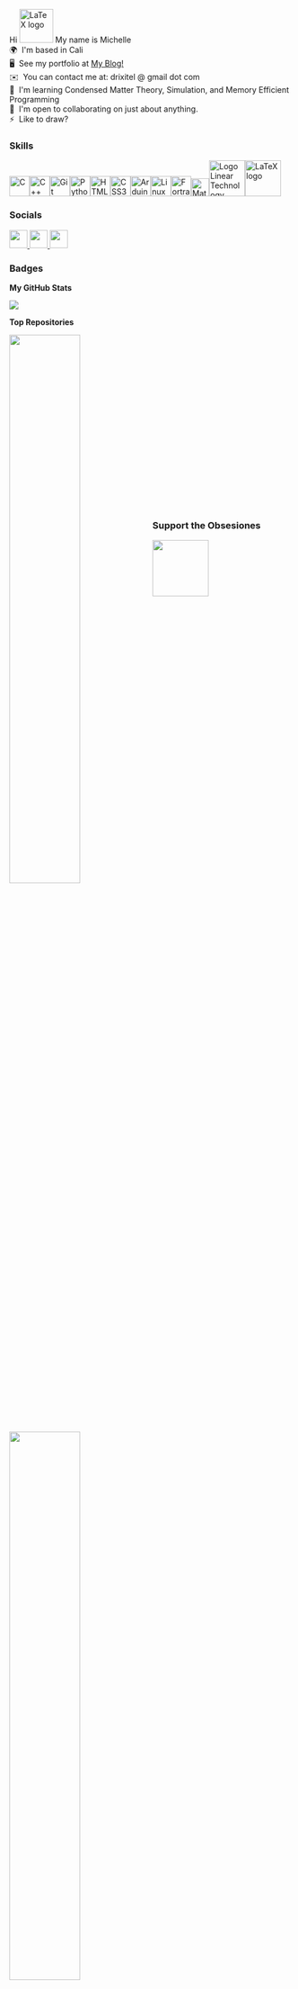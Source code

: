 Hi <img width="60" alt="LaTeX logo" src="https://www.svgrepo.com/show/530309/bird.svg"> My name is Michelle \
🌍  I'm based in Cali \
🖥️  See my portfolio at [My Blog!](http://www.michelle-pichardo.com/)\
✉️  You can contact me at: drixitel @ gmail dot com\
🧠  I'm learning Condensed Matter Theory, Simulation, and Memory Efficient Programming\
🤝  I'm open to collaborating on just about anything.\
⚡  Like to draw?

### Skills


<p align="left">
<a href="https://docs.microsoft.com/en-us/cpp/?view=msvc-170" target="_blank" rel="noreferrer"><img src="https://raw.githubusercontent.com/danielcranney/readme-generator/main/public/icons/skills/c-colored.svg" width="36" height="36" alt="C" /></a><a href="https://docs.microsoft.com/en-us/cpp/?view=msvc-170" target="_blank" rel="noreferrer"><img src="https://raw.githubusercontent.com/danielcranney/readme-generator/main/public/icons/skills/cplusplus-colored.svg" width="36" height="36" alt="C++" /></a><a href="https://git-scm.com/" target="_blank" rel="noreferrer"><img src="https://raw.githubusercontent.com/danielcranney/readme-generator/main/public/icons/skills/git-colored.svg" width="36" height="36" alt="Git" /></a><a href="https://www.python.org/" target="_blank" rel="noreferrer"><img src="https://raw.githubusercontent.com/danielcranney/readme-generator/main/public/icons/skills/python-colored.svg" width="36" height="36" alt="Python" /></a><a href="https://developer.mozilla.org/en-US/docs/Glossary/HTML5" target="_blank" rel="noreferrer"><img src="https://raw.githubusercontent.com/danielcranney/readme-generator/main/public/icons/skills/html5-colored.svg" width="36" height="36" alt="HTML5" /></a><a href="https://www.w3.org/TR/CSS/#css" target="_blank" rel="noreferrer"><img src="https://raw.githubusercontent.com/danielcranney/readme-generator/main/public/icons/skills/css3-colored.svg" width="36" height="36" alt="CSS3" /></a><a href="https://store.arduino.cc/?gclid=Cj0KCQjw2eilBhCCARIsAG0Pf8uueBifykWcsSS4LPESeGQfxGVKJYnzV7bz471XfknQJy_1VINVWM8aAkLtEALw_wcB" target="_blank" rel="noreferrer"><img src="https://raw.githubusercontent.com/danielcranney/readme-generator/main/public/icons/skills/arduino-colored.svg" width="36" height="36" alt="Arduino" /></a><a href="https://www.linux.org" target="_blank" rel="noreferrer"><img src="https://raw.githubusercontent.com/danielcranney/readme-generator/main/public/icons/skills/linux-colored.svg" width="36" height="36" alt="Linux" /></a><a href="[https://www.linux.org](https://fortran-lang.org/)" target="_blank" rel="noreferrer"><img src="https://raw.githubusercontent.com/fortran-lang/fortran-lang.org/bbdc33ec7bfc06fa6111093ae9712a7f7837b555/assets/img/fortran-logo.svg" width="36" height="36" alt="Fortran" /></a><a title="Jarekt, Public domain, via Wikimedia Commons" href="https://commons.wikimedia.org/wiki/File:Matlab_Logo.png"><img width="32" alt="Matlab Logo" src="https://upload.wikimedia.org/wikipedia/commons/thumb/2/21/Matlab_Logo.png/32px-Matlab_Logo.png"></a><a title="Linear Technology, Public domain, via Wikimedia Commons" href="https://commons.wikimedia.org/wiki/File:Logo_Linear_Technology.svg"><img width="64" alt="Logo Linear Technology" src="https://upload.wikimedia.org/wikipedia/commons/thumb/a/ae/Logo_Linear_Technology.svg/64px-Logo_Linear_Technology.svg.png"></a><a title="The original uploader was Alejo2083 at  Wikimedia Commons., optimised by Vulphere, Public domain, via Wikimedia Commons" href="https://commons.wikimedia.org/wiki/File:LaTeX_logo.svg"><img width="64" alt="LaTeX logo" src="https://upload.wikimedia.org/wikipedia/commons/thumb/9/92/LaTeX_logo.svg/64px-LaTeX_logo.svg.png"></a></p>

### Socials
<p align="left"> <a href="https://discord.com/users/drixitel" target="_blank" rel="noreferrer"> <picture> <source media="(prefers-color-scheme: light)" srcset="undefined" /> <source media="(prefers-color-scheme: light)" srcset="https://raw.githubusercontent.com/danielcranney/readme-generator/main/public/icons/socials/discord.svg" /> <img src="https://raw.githubusercontent.com/danielcranney/readme-generator/main/public/icons/socials/discord.svg" width="32" height="32" /> </picture> </a> <a href="https://www.github.com/Drixitel" target="_blank" rel="noreferrer"> <picture> <source media="(prefers-color-scheme: dark)" srcset="https://raw.githubusercontent.com/danielcranney/readme-generator/main/public/icons/socials/github-dark.svg" /> <source media="(prefers-color-scheme: light)" srcset="https://raw.githubusercontent.com/danielcranney/readme-generator/main/public/icons/socials/github.svg" /> <img src="https://raw.githubusercontent.com/danielcranney/readme-generator/main/public/icons/socials/github.svg" width="32" height="32" /> </picture> </a> <a href="https://www.linkedin.com/in/michelle-pichardo-munoz/" target="_blank" rel="noreferrer"> <picture> <source media="(prefers-color-scheme: dark)" srcset="https://raw.githubusercontent.com/danielcranney/readme-generator/main/public/icons/socials/linkedin-dark.svg" /> <source media="(prefers-color-scheme: light)" srcset="https://raw.githubusercontent.com/danielcranney/readme-generator/main/public/icons/socials/linkedin.svg" /> <img src="https://raw.githubusercontent.com/danielcranney/readme-generator/main/public/icons/socials/linkedin.svg" width="32" height="32" /> </picture> </a></p>

### Badges

<b>My GitHub Stats</b>

<a href="http://www.github.com/Drixitel"><img src="https://github-readme-streak-stats.herokuapp.com/?user=Drixitel&stroke=ffffff&background=1c1917&ring=f97316&fire=f97316&currStreakNum=ffffff&currStreakLabel=f97316&sideNums=ffffff&sideLabels=ffffff&dates=ffffff&hide_border=true" /></a>

<b>Top Repositories</b>

<div width="100%" align="center"><a href="https://github.com/Drixitel/Iris-Adafruit-GPS" align="left"><img align="left" width="50%" src="https://github-readme-stats.vercel.app/api/pin/?username=Drixitel&repo=Iris-Adafruit-GPS&title_color=f97316&text_color=ffffff&icon_color=64748b&bg_color=1c1917&hide_border=true&locale=en" /></a><a href="https://github.com/Drixitel/Poetry" align="left"><img align="left" width="50%" src="https://github-readme-stats.vercel.app/api/pin/?username=Drixitel&repo=Poetry&title_color=f97316&text_color=ffffff&icon_color=64748b&bg_color=1c1917&hide_border=true&locale=en" /></a></div>


<div width="100%" align="center"><a href="https://github.com/Drixitel/Work-Bench" align="left"><img align="left" width="50%" src="https://github-readme-stats.vercel.app/api/pin/?username=Drixitel&repo=Work-Bench&title_color=f97316&text_color=ffffff&icon_color=64748b&bg_color=1c1917&hide_border=true&locale=en" /></a><a href="https://github.com/Drixitel/Scientific-Computing" align="left"><img align="left" width="50%" src="https://github-readme-stats.vercel.app/api/pin/?username=Drixitel&repo=Scientific-Computing&title_color=f97316&text_color=ffffff&icon_color=64748b&bg_color=1c1917&hide_border=true&locale=en" /></a></div>

<br/><br/><br/><br/><br/><br/><br/><br/><br/><br/><br/><br/><br/><br/><br/><br/><br/><br/>
### Support the Obsesiones

<a href="https://www.buymeacoffee.com/drixitel"><img src="https://cdn.buymeacoffee.com/buttons/v2/default-yellow.png" width="100"/></a>


